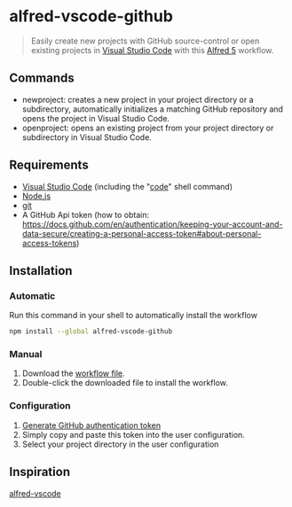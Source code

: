 # alfred-vscode-github

> Easily create new projects with GitHub source-control or open existing projects in [Visual Studio Code](https://code.visualstudio.com) with this [Alfred 5](https://www.alfredapp.com) workflow.

## Commands

- newproject: creates a new project in your project directory or a subdirectory, automatically initializes a matching GitHub repository and opens the project in Visual Studio Code.
- openproject: opens an existing project from your project directory or subdirectory in Visual Studio Code.

## Requirements

- [Visual Studio Code](https://code.visualstudio.com) (including the "[code](https://code.visualstudio.com/docs/setup/mac)" shell command)
- [Node.js](https://nodejs.org)
- [git](https://git-scm.com)
- A GitHub Api token (how to obtain: https://docs.github.com/en/authentication/keeping-your-account-and-data-secure/creating-a-personal-access-token#about-personal-access-tokens)

## Installation

### Automatic

Run this command in your shell to automatically install the workflow

```bash
npm install --global alfred-vscode-github
```

### Manual

1. Download the [workflow file](https://github.com/AppelBoomHD/alfred-vscode-github/releases/latest/download/alfred-vscode-github.alfredworkflow).
2. Double-click the downloaded file to install the workflow.

### Configuration

1. [Generate GitHub authentication token](https://github.com/settings/tokens/new?description=GitHub%20Repos%20Alfred%20workflow&scopes=repo)
2. Simply copy and paste this token into the user configuration.
3. Select your project directory in the user configuration

## Inspiration

[alfred-vscode](https://github.com/kbshl/alfred-vscode)

